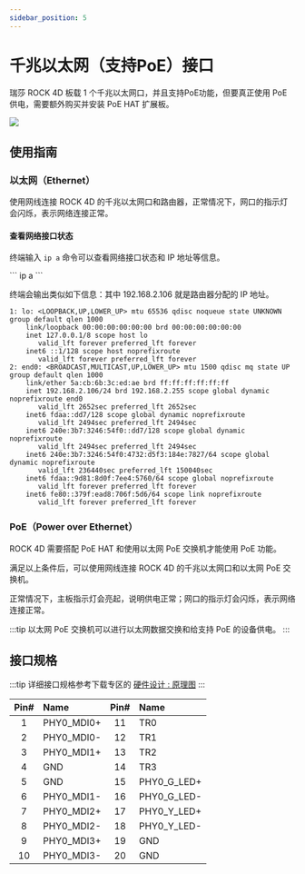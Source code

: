 ```yaml
---
sidebar_position: 5
---
```


# 千兆以太网（支持PoE）接口

瑞莎 ROCK 4D 板载 1 个千兆以太网口，并且支持PoE功能，但要真正使用 PoE 供电，需要额外购买并安装 PoE HAT 扩展板。

<div style={{textAlign: 'center'}}>
  <img src="/img/rock4/4d/rock4d-ethernet.webp" style={{width: '100%', maxWidth: '1200px'}} />
</div>

## 使用指南

### 以太网（Ethernet）

使用网线连接 ROCK 4D 的千兆以太网口和路由器，正常情况下，网口的指示灯会闪烁，表示网络连接正常。

#### 查看网络接口状态

终端输入 `ip a` 命令可以查看网络接口状态和 IP 地址等信息。

<NewCodeBlock tip="radxa@radxa-4d$" type="device">
```
ip a
```
</NewCodeBlock>

终端会输出类似如下信息：其中 192.168.2.106 就是路由器分配的 IP 地址。

```
1: lo: <LOOPBACK,UP,LOWER_UP> mtu 65536 qdisc noqueue state UNKNOWN group default qlen 1000
    link/loopback 00:00:00:00:00:00 brd 00:00:00:00:00:00
    inet 127.0.0.1/8 scope host lo
       valid_lft forever preferred_lft forever
    inet6 ::1/128 scope host noprefixroute
       valid_lft forever preferred_lft forever
2: end0: <BROADCAST,MULTICAST,UP,LOWER_UP> mtu 1500 qdisc mq state UP group default qlen 1000
    link/ether 5a:cb:6b:3c:ed:ae brd ff:ff:ff:ff:ff:ff
    inet 192.168.2.106/24 brd 192.168.2.255 scope global dynamic noprefixroute end0
       valid_lft 2652sec preferred_lft 2652sec
    inet6 fdaa::dd7/128 scope global dynamic noprefixroute
       valid_lft 2494sec preferred_lft 2494sec
    inet6 240e:3b7:3246:54f0::dd7/128 scope global dynamic noprefixroute
       valid_lft 2494sec preferred_lft 2494sec
    inet6 240e:3b7:3246:54f0:4732:d5f3:184e:7827/64 scope global dynamic noprefixroute
       valid_lft 236440sec preferred_lft 150040sec
    inet6 fdaa::9d81:8d0f:7ee4:5760/64 scope global noprefixroute
       valid_lft forever preferred_lft forever
    inet6 fe80::379f:ead8:706f:5d6/64 scope link noprefixroute
       valid_lft forever preferred_lft forever
```

### PoE（Power over Ethernet）

ROCK 4D 需要搭配 PoE HAT 和使用以太网 PoE 交换机才能使用 PoE 功能。

满足以上条件后，可以使用网线连接 ROCK 4D 的千兆以太网口和以太网 PoE 交换机。

正常情况下，主板指示灯会亮起，说明供电正常；网口的指示灯会闪烁，表示网络连接正常。

:::tip
以太网 PoE 交换机可以进行以太网数据交换和给支持 PoE 的设备供电。
:::

## 接口规格

:::tip
详细接口规格参考下载专区的 [硬件设计 : 原理图](../download)
:::

| Pin# | Name       | Pin# | Name        |
| :--: | :--------- | :--: | :---------- |
|  1   | PHY0_MDI0+ |  11  | TR0         |
|  2   | PHY0_MDI0- |  12  | TR1         |
|  3   | PHY0_MDI1+ |  13  | TR2         |
|  4   | GND        |  14  | TR3         |
|  5   | GND        |  15  | PHY0_G_LED+ |
|  6   | PHY0_MDI1- |  16  | PHY0_G_LED- |
|  7   | PHY0_MDI2+ |  17  | PHY0_Y_LED+ |
|  8   | PHY0_MDI2- |  18  | PHY0_Y_LED- |
|  9   | PHY0_MDI3+ |  19  | GND         |
|  10  | PHY0_MDI3- |  20  | GND         |
